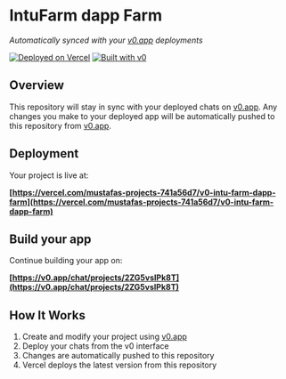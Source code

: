 # IntuFarm dapp Farm

*Automatically synced with your [v0.app](https://v0.app) deployments*

[![Deployed on Vercel](https://img.shields.io/badge/Deployed%20on-Vercel-black?style=for-the-badge&logo=vercel)](https://vercel.com/mustafas-projects-741a56d7/v0-intu-farm-dapp-farm)
[![Built with v0](https://img.shields.io/badge/Built%20with-v0.app-black?style=for-the-badge)](https://v0.app/chat/projects/2ZG5vslPk8T)

## Overview

This repository will stay in sync with your deployed chats on [v0.app](https://v0.app).
Any changes you make to your deployed app will be automatically pushed to this repository from [v0.app](https://v0.app).

## Deployment

Your project is live at:

**[https://vercel.com/mustafas-projects-741a56d7/v0-intu-farm-dapp-farm](https://vercel.com/mustafas-projects-741a56d7/v0-intu-farm-dapp-farm)**

## Build your app

Continue building your app on:

**[https://v0.app/chat/projects/2ZG5vslPk8T](https://v0.app/chat/projects/2ZG5vslPk8T)**

## How It Works

1. Create and modify your project using [v0.app](https://v0.app)
2. Deploy your chats from the v0 interface
3. Changes are automatically pushed to this repository
4. Vercel deploys the latest version from this repository